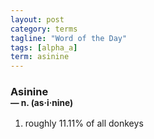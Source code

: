 ```yaml
---
layout: post
category: terms
tagline: "Word of the Day"
tags: [alpha_a]
term: asinine
---
```


<h3>Asinine<br/> <small>&mdash; n. (as<span>&middot;</span>i<span>&middot;</span>nine)</small></h3>
<p><ol>
<li>roughly 11.11% of all donkeys</li>
</ol></p>
